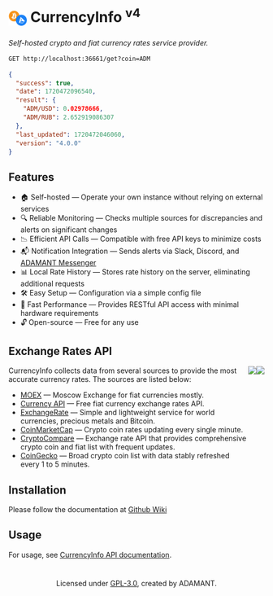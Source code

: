 # <sub><img src="./.github/logo.png" height="30"></sub> CurrencyInfo <sup>v4</sup>

<i>Self-hosted crypto and fiat currency rates service provider.</i>

```md
GET http://localhost:36661/get?coin=ADM
```

```json
{
  "success": true,
  "date": 1720472096540,
  "result": {
    "ADM/USD": 0.02978666,
    "ADM/RUB": 2.652919086307
  },
  "last_updated": 1720472046060,
  "version": "4.0.0"
}
```

## Features

- 🏠 Self-hosted — Operate your own instance without relying on external services
- 🔍 Reliable Monitoring — Checks multiple sources for discrepancies and alerts on significant changes
- 📉 Efficient API Calls — Compatible with free API keys to minimize costs
- 📬 Notification Integration — Sends alerts via Slack, Discord, and [ADAMANT Messenger](https://adamant.im)
- 📊 Local Rate History — Stores rate history on the server, eliminating additional requests
- 🛠 Easy Setup — Configuration via a simple config file
- 🚀 Fast Performance — Provides RESTful API access with minimal hardware requirements
- 🔓 Open-source — Free for any use

## Exchange Rates API

<img src="./banner-light.png#gh-light-mode-only" height="320" align="right">
<img src="./banner-dark.png#gh-dark-mode-only" height="320" align="right">

<p align="left">
CurrencyInfo collects data from several sources to provide the most accurate currency rates. The sources are listed below:

<ul>
  <li><a href="https://moex.com">MOEX</a> — Moscow Exchange for fiat currencies mostly.
  </li>
  <li><a href="https://github.com/fawazahmed0/exchange-api">Currency API</a> — Free fiat currency exchange rates API.
  </li>
  <li><a href="https://exchangerate.host">ExchangeRate</a> — Simple and lightweight service for world currencies, precious metals and Bitcoin.
  </li>
  <li><a href="https://coinmarketcap.com">CoinMarketCap</a> — Crypto coin rates updating every single minute.
  </li>
  <li><a href="https://cryptocompare.com">CryptoCompare</a> — Exchange rate API that provides comprehensive crypto coin and fiat list with frequent updates.
  </li>
  <li><a href="https://coingecko.com">CoinGecko</a> — Broad crypto coin list with data stably refreshed every 1 to 5 minutes.
  </li>
</ul>

</p>

## Installation

Please follow the documentation at [Github Wiki](https://github.com/Adamant-im/currencyinfo/wiki/Installation)

## Usage

For usage, see [CurrencyInfo API documentation](https://github.com/Adamant-im/currencyinfo/wiki/API-specification).

<h1></h1>

<p align="center">Licensed under <a href="https://github.com/adamant-im/currencyinfo?tab=GPL-3.0-1-ov-file#readme">GPL-3.0</a>, created by ADAMANT.</p>
